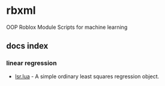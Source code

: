# rbxml
OOP Roblox Module Scripts for machine learning

## docs index

### linear regression
-   [lsr.lua](./docs/lsr.md) - A simple  ordinary least squares regression object.
